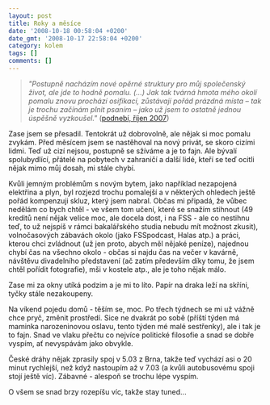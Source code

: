 ```yaml
---
layout: post
title: Roky a měsíce
date: '2008-10-18 00:58:04 +0200'
date_gmt: '2008-10-17 22:58:04 +0200'
category: kolem
tags: []
comments: []
---
```

<blockquote><em>"Postupně nacházím nové opěrné struktury pro můj společenský život, ale jde to hodně pomalu. (...) Jak tak tvárná hmota mého okolí pomalu znovu prochází osifikací, zůstávají pořád prázdná místa – tak je trochu začínám plnit psaním – jako už jsem to ostatně jednou úspěšně vyzkoušel."</em> (<a href="http://podnebi.jan-martinek.com/?p=7">podnebí, říjen 2007</a>)</p></blockquote>
<p>Zase jsem se přesadil. Tentokrát už dobrovolně, ale nějak si moc pomalu zvykám. Před měsícem jsem se nastěhoval na nový privát, se skoro cizími lidmi. Teď už cizí nejsou, postupně se sžíváme a je to fajn. Ale bývalí spolubydlící, přátelé na pobytech v zahraničí a další lidé, kteří se teď ocitli nějak mimo můj dosah, mi stále chybí.</p>
<p>Kvůli jemným problémům s novým bytem, jako například nezapojená elektřina a plyn, byl rozjezd trochu pomalejší a v některých ohledech ještě pořád kompenzuji skluz, který jsem nabral. Občas mi připadá, že vůbec nedělám co bych chtěl - ve všem tom učení, které se snažím stihnout (49 kreditů není nějak velice moc, ale docela dost, i na FSS - ale co nestihnu teď, to už nejspíš v rámci bakalářského studia nebudu mít možnost zkusit), volnočasových zábavách okolo (jako FSSpodcast, Halas atp.) a práci, kterou chci zvládnout (už jen proto, abych měl nějaké peníze), najednou chybí čas na všechno okolo - občas si najdu čas na večer v kavárně, návštěvu divadelního představení (ač zatím především díky tomu, že jsem chtěl pořídit fotografie), mši v kostele atp., ale je toho nějak málo. </p>
<p>Zase mi za okny utíká podzim a je mi to líto. Papír na draka leží na skříni, tyčky stále nezakoupeny.</p>
<p>Na víkend pojedu domů - těším se, moc. Po třech týdnech se mi už vážně chce pryč, změnit prostředí. Sice ne dvakrát po sobě (příští týden má maminka narozeninovou oslavu, tento týden mé malé sestřenky), ale i tak je to fajn. Snad ve vlaku přečtu co nejvíce politické filosofie a snad se dobře vyspím, ať nevyspávám jako obvykle. </p>
<p>České dráhy nějak zprasily spoj v 5.03 z Brna, takže teď vychází asi o 20 minut rychlejší, než když nastoupím až v 7.03 (a kvůli autobusovému spoji stojí ještě víc). Zábavné - alespoň se trochu lépe vyspím.</p>
<p>O všem se snad brzy rozepíšu víc, takže stay tuned...</p>
